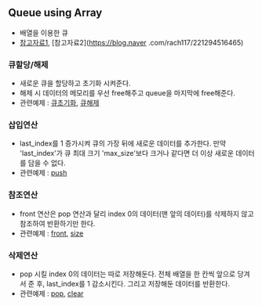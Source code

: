 ## Queue using Array
- 배열을 이용한 큐
- [참고자료1](http://blog.naver.com/PostView.nhn?blogId=keloc&logNo=40153556226), [참고자료2](https://blog.naver    .com/rach117/221294516465)

### 큐할당/해제
- 새로운 큐을 할당하고 초기화 시켜준다.
- 해제 시 데이터의 메모리를 우선 free해주고 queue을 마지막에 free해준다.
- 관련예제 : [큐초기화](./queue_init.c), [큐해제](./free_queue)

### 삽입연산
- last_index를 1 증가시켜 큐의 가장 뒤에 새로운 데이터를 추가한다. 만약 'last_index'가 큐 최대 크기 'max_size'보다 크거나 같다면 더 이상 새로운 데이터를 담을 수 없다.
- 관련예제 : [push](./queue_push.c)

### 참조연산
- front 연산은 pop 연산과 달리 index 0의 데이터(맨 앞의 데이터)를 삭제하지 않고 참조하여 반환하기만 한다.
- 관련예제 : [front](./queue_front.c), [size](./queue_size.c)

### 삭제연산
- pop 시킬 index 0의 데이터는 따로 저장해둔다.  전체 배열을 한 칸씩 앞으로 당겨서 준 후, last_index를 1 감소시킨다. 그리고 저장해둔 데이터를 반환한다.
- 관련예제 : [pop](./queue_pop.c), [clear](./queue_clear)

